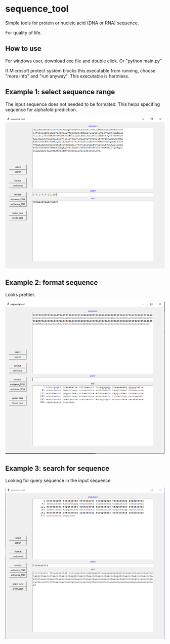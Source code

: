 # sequence_tool
Simple tools for protein or nucleic acid (DNA or RNA) sequence.

For quality of life.

## How to use
For windows user, download exe file and double click. Or "python main.py" 

If Microsoft protect system blocks this executable from running, choose "more info" and "run anyway". This executable is harmless. 

## Example 1: select sequence range
The input sequence does not needed to be formated. This helps specifing sequence for alphafold prediction. 

![select](https://github.com/procyontao/sequence_tool/blob/main/images/select.PNG?raw=true)

## Example 2: format sequence
Looks prettier.

![format](https://github.com/procyontao/sequence_tool/blob/main/images/format.PNG?raw=true)

## Example 3: search for sequence
Looking for query sequence in the input sequence

![search](https://github.com/procyontao/sequence_tool/blob/main/images/search.PNG?raw=true)
